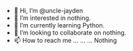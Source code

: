 - 👋 Hi, I’m @uncle-jayden
- 👀 I’m interested in nothing.
- 🌱 I’m currently learning Python.
- 💞️ I’m looking to collaborate on nothing.
- 📫 How to reach me ...
...
...
Nothing

<!---
uncle-jayden/uncle-jayden is a ✨ special ✨ repository because its `README.md` (this file) appears on your GitHub profile.
You can click the Preview link to take a look at your changes.
--->
